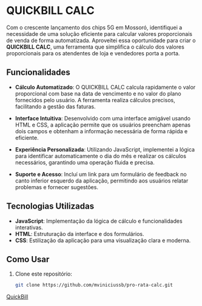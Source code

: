# QUICKBILL CALC

Com o crescente lançamento dos chips 5G em Mossoró, identifiquei a necessidade de uma solução eficiente para calcular valores proporcionais de venda de forma automatizada. Aproveitei essa oportunidade para criar o **QUICKBILL CALC**, uma ferramenta que simplifica o cálculo dos valores proporcionais para os atendentes de loja e vendedores porta a porta.

## Funcionalidades

- **Cálculo Automatizado**: O QUICKBILL CALC calcula rapidamente o valor proporcional com base na data de vencimento e no valor do plano fornecidos pelo usuário. A ferramenta realiza cálculos precisos, facilitando a gestão das faturas.

- **Interface Intuitiva**: Desenvolvido com uma interface amigável usando HTML e CSS, a aplicação permite que os usuários preencham apenas dois campos e obtenham a informação necessária de forma rápida e eficiente.

- **Experiência Personalizada**: Utilizando JavaScript, implementei a lógica para identificar automaticamente o dia do mês e realizar os cálculos necessários, garantindo uma operação fluida e precisa.

- **Suporte e Acesso**: Incluí um link para um formulário de feedback no canto inferior esquerdo da aplicação, permitindo aos usuários relatar problemas e fornecer sugestões.

## Tecnologias Utilizadas

- **JavaScript**: Implementação da lógica de cálculo e funcionalidades interativas.
- **HTML**: Estruturação da interface e dos formulários.
- **CSS**: Estilização da aplicação para uma visualização clara e moderna.

## Como Usar

1. Clone este repositório:
   ```bash
   git clone https://github.com/mviniciussb/pro-rata-calc.git

[QuickBill](https://mviniciussb.github.io/QuickBill/)
